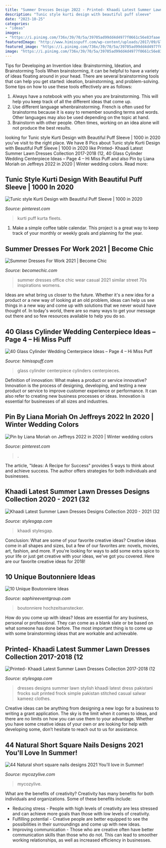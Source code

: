 ```yaml
---
title: "Summer Dresses Design 2022 - Printed- Khaadi Latest Summer Lawn Dresses Collection 2017-2018 (12"
description: "Tunic style kurti design with beautiful puff sleeve"
date: "2023-10-25"
categories:
- "ideas"
images:
- "https://i.pinimg.com/736x/39/70/5a/39705ad99dd4d4977f0661c56e83faae.jpg"
featuredImage: "http://www.himisspuff.com/wp-content/uploads/2017/09/Glass-Cylinders-Wedding-Centerpieces-27.jpg"
featured_image: "https://i.pinimg.com/736x/39/70/5a/39705ad99dd4d4977f0661c56e83faae.jpg"
image: "https://i.pinimg.com/736x/39/70/5a/39705ad99dd4d4977f0661c56e83faae.jpg"
---
```



Tips for Developing an Invention Idea: Brainstorming, Ideation, and Brainstorming Tools
When brainstorming, it can be helpful to have a variety of ideas floating around in your head. There are several brainstorming tools that can help you get started: ideation, brainstorming, and problem-solving. Some tips on how to use these tools effectively are as follows: 
1. Always have a notebook with you when you are brainstorming. This will help you keep track of all the different ideas that come up. 
2. Use different language whenbrainstorming. French is often used for brainstorms because it is easy to remember sounding terms and words. Other languages may also be used depending on the topic at hand. 
3. Brainstorm with other people. Often times, working on an idea alone will not produce the best results.

	

		
looking for Tunic style Kurti Design with Beautiful Puff Sleeve | 1000 in 2020 you've visit to the right place. We have 8 Pics about Tunic style Kurti Design with Beautiful Puff Sleeve | 1000 in 2020 like Printed- Khaadi Latest Summer Lawn Dresses Collection 2017-2018 (12, 40 Glass Cylinder Wedding Centerpiece Ideas – Page 4 – Hi Miss Puff and also Pin by Liana Moriah on Jeffreys 2022 in 2020 | Winter wedding colors. Read more:
		
    
## Tunic Style Kurti Design With Beautiful Puff Sleeve | 1000 In 2020

<img loading=lazy src="https://i.pinimg.com/736x/39/70/5a/39705ad99dd4d4977f0661c56e83faae.jpg" onerror="this.onerror=null;this.src='https://tse2.mm.bing.net/th?id=OIP.GH0JIcCcmowcmuNo0hybLAHaLE&amp;pid=15.1';" alt="Tunic style Kurti Design with Beautiful Puff Sleeve | 1000 in 2020">

_Source: pinterest.com_

>kurti puff kurta fleets. 

	

1. Make a simple coffee table calendar. This project is a great way to keep track of your monthly or weekly goals and planning for the year.

    
## Summer Dresses For Work 2021 | Become Chic

<img loading=lazy src="http://becomechic.com/wp-content/uploads/2015/06/Summer-Dresses-For-Work-2-701x1051.jpg" onerror="this.onerror=null;this.src='https://tse4.mm.bing.net/th?id=OIP.28unRHbh3QInVqmviQTTXwHaLG&amp;pid=15.1';" alt="Summer Dresses For Work 2021 | Become Chic">

_Source: becomechic.com_

>summer dresses office chic wear casual 2021 similar street 70s inspirations womens. 

	

Ideas are what bring us closer to the future. Whether it's a new idea for a product or a new way of looking at an old problem, ideas can help us see things in a new way and come up with solutions that we never would have thought of. In today's world, there are so many ways to get your message out there and so few resources available to help you do so.

    
## 40 Glass Cylinder Wedding Centerpiece Ideas – Page 4 – Hi Miss Puff

<img loading=lazy src="http://www.himisspuff.com/wp-content/uploads/2017/09/Glass-Cylinders-Wedding-Centerpieces-27.jpg" onerror="this.onerror=null;this.src='https://tse3.mm.bing.net/th?id=OIP.c3to0BLXEI8BMbyVaVidbgHaLG&amp;pid=15.1';" alt="40 Glass Cylinder Wedding Centerpiece Ideas – Page 4 – Hi Miss Puff">

_Source: himisspuff.com_

>glass cylinder centerpiece cylinders centerpieces. 

	

Definition of innovation: What makes a product or service innovative?
Innovation is the process of designing, developing, and testing a new product or service to improve customer experience or performance. It can also refer to creating new business processes or ideas. Innovation is essential for businesses of all sizes and industries.

    
## Pin By Liana Moriah On Jeffreys 2022 In 2020 | Winter Wedding Colors

<img loading=lazy src="https://i.pinimg.com/736x/14/97/2e/14972e3985b7c21fe177c0817cf4beae.jpg" onerror="this.onerror=null;this.src='https://tse2.mm.bing.net/th?id=OIP.fsHs5vV62ynx5Jt0nsTPzAHaPn&amp;pid=15.1';" alt="Pin by Liana Moriah on Jeffreys 2022 in 2020 | Winter wedding colors">

_Source: pinterest.com_

>. 

	

The article, "Ideas: A Recipe for Success" provides 5 ways to think about and achieve success. The author offers strategies for both individuals and businesses.

    
## Khaadi Latest Summer Lawn Dresses Designs Collection 2020 - 2021 (32

<img loading=lazy src="https://www.stylesgap.com/wp-content/uploads/2020/02/Khaadi-Latest-Summer-Lawn-Dresses-Designs-Collection-2020-2021-32-768x1152.jpg" onerror="this.onerror=null;this.src='https://tse2.mm.bing.net/th?id=OIP.8mcaGfdwFj0GH2b3ydiGTgHaLH&amp;pid=15.1';" alt="Khaadi Latest Summer Lawn Dresses Designs Collection 2020 - 2021 (32">

_Source: stylesgap.com_

>khaadi stylesgap. 

	

Conclusion: What are some of your favorite creative ideas?
Creative ideas come in all shapes and sizes, but a few of our favorites are: novels, movies, art, fashion, and more. If you're looking for ways to add some extra spice to your life or just get creative with your ideas, we've got you covered. Here are our favorite creative ideas for 2018!

    
## 10 Unique Boutonniere Ideas

<img loading=lazy src="https://www.saphireeventgroup.com/wp-content/uploads/files/2414/5694/2700/unique_boutonniere_9.jpg" onerror="this.onerror=null;this.src='https://tse1.mm.bing.net/th?id=OIP.FImlgpXz9nJO5Ikf74aCywAAAA&amp;pid=15.1';" alt="10 Unique Boutonniere Ideas">

_Source: saphireeventgroup.com_

>boutonniere hochzeitsanstecker. 

	

How do you come up with ideas?
Ideas are essential for any business, personal or professional. They can come as a blank slate or be based on what someone has done before. The most important thing is to come up with some brainstorming ideas that are workable and achievable.

    
## Printed- Khaadi Latest Summer Lawn Dresses Collection 2017-2018 (12

<img loading=lazy src="https://www.stylesgap.com/wp-content/uploads/2016/02/Printed-Khaadi-Latest-Summer-Lawn-Dresses-Collection-2017-2018-12.jpg" onerror="this.onerror=null;this.src='https://tse3.mm.bing.net/th?id=OIP.6S4BfRCEWdJNsSf8tMmOMwHaLH&amp;pid=15.1';" alt="Printed- Khaadi Latest Summer Lawn Dresses Collection 2017-2018 (12">

_Source: stylesgap.com_

>dresses designs summer lawn stylish khaadi latest dress pakistani frocks suit printed frock simple pakistan stitched casual salwar kameez clothes. 

	

Creative ideas can be anything from designing a new logo for a business to writing a grant application. The sky is the limit when it comes to ideas, and there are no limits on how you can use them to your advantage. Whether you have some creative ideas of your own or are looking for help with developing some, don’t hesitate to reach out to us for assistance.

    
## 44 Natural Short Square Nails Designs 2021 You&#039;ll Love In Summer!

<img loading=lazy src="https://mycozylive.com/wp-content/uploads/2021/04/4-14-768x1152.jpg" onerror="this.onerror=null;this.src='https://tse2.mm.bing.net/th?id=OIP.iZNTHHL96Csny92PH7QhYAHaLH&amp;pid=15.1';" alt="44 Natural short square nails designs 2021 You&#039;ll love in Summer!">

_Source: mycozylive.com_

>mycozylive. 

	

What are the benefits of creativity?
Creativity has many benefits for both individuals and organizations. Some of these benefits include: 
- Reducing stress - People with high levels of creativity are less stressed and can achieve more goals than those with low levels of creativity. 
- Fulfilling potential - Creative people are better equipped to see the possibilities in their surroundings and come up with new ideas. 
- Improving communication - Those who are creative often have better communication skills than those who do not. This can lead to smoother working relationships, as well as increased efficiency in businesses.

